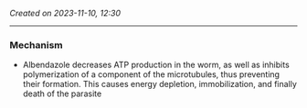 *Created on 2023-11-10, 12:30* 

---
### Mechanism
- Albendazole decreases ATP production in the worm, as well as inhibits polymerization of a component of the microtubules, thus preventing their formation. This causes energy depletion, immobilization, and finally death of the parasite